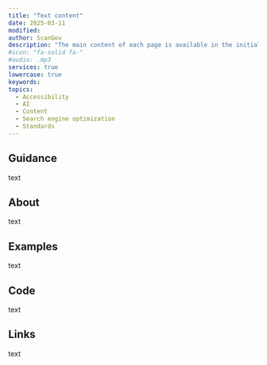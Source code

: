 ```yaml
---
title: "Text content"
date: 2025-03-11
modified: 
author: ScanGov
description: "The main content of each page is available in the initial document."
#icon: "fa-solid fa-"
#audio: .mp3
services: true
lowercase: true
keywords: 
topics:
  - Accessibility
  - AI
  - Content
  - Search engine optimization
  - Standards
---
```


## Guidance

text

## About

text

## Examples

text

## Code

text

## Links

text